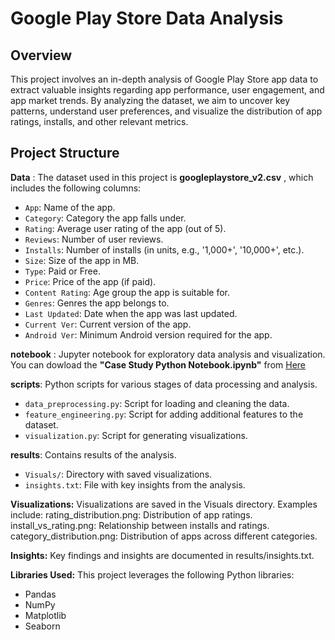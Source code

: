 # Google Play Store Data Analysis

## Overview

This project involves an in-depth analysis of Google Play Store app data to extract valuable insights regarding app performance, user engagement, and app market trends. By analyzing the dataset, we aim to uncover key patterns, understand user preferences, and visualize the distribution of app ratings, installs, and other relevant metrics.

## Project Structure
 **Data** : The dataset used in this project is **googleplaystore_v2.csv** , which includes the following columns:
 
- `App`: Name of the app.
- `Category`: Category the app falls under.
- `Rating`: Average user rating of the app (out of 5).
- `Reviews`: Number of user reviews.
- `Installs`: Number of installs (in units, e.g., '1,000+', '10,000+', etc.).
- `Size`: Size of the app in MB.
- `Type`: Paid or Free.
- `Price`: Price of the app (if paid).
- `Content Rating`: Age group the app is suitable for.
- `Genres`: Genres the app belongs to.
- `Last Updated`: Date when the app was last updated.
- `Current Ver`: Current version of the app.
- `Android Ver`: Minimum Android version required for the app.


**notebook** : Jupyter notebook for exploratory data analysis and visualization.
You can dowload the **"Case Study Python Notebook.ipynb"** from [Here](https://github.com/Shubhamhalkanche/Shubhamhalkanche-Google-Play-Store-Case-Study-using-Python/blob/main/Case%20Study%20Python%20Notebook.ipynb
)


**scripts**: Python scripts for various stages of data processing and analysis.
  - `data_preprocessing.py`: Script for loading and cleaning the data.
  - `feature_engineering.py`: Script for adding additional features to the dataset.
  - `visualization.py`: Script for generating visualizations.


**results**: Contains results of the analysis.
  - `Visuals/`: Directory with saved visualizations.
  - `insights.txt`: File with key insights from the analysis.


**Visualizations:** Visualizations are saved in the Visuals directory. 
Examples include:
rating_distribution.png: Distribution of app ratings.
install_vs_rating.png: Relationship between installs and ratings.
category_distribution.png: Distribution of apps across different categories.

**Insights:** Key findings and insights are documented in results/insights.txt.

**Libraries Used:**  This project leverages the following Python libraries:
- Pandas
- NumPy
- Matplotlib
- Seaborn

